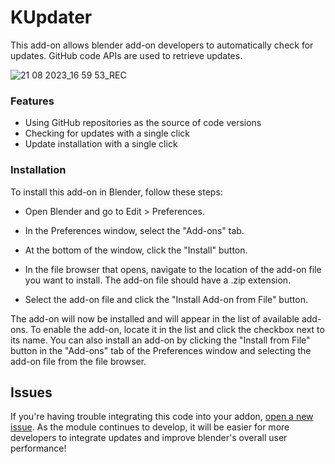 # KUpdater
This add-on allows blender add-on developers to automatically check for updates. GitHub code APIs are used to retrieve updates.

![21 08 2023_16 59 53_REC](https://github.com/kents00/KUpdater/assets/69900896/a17ac4a9-c152-481b-beb7-b644dc07df70)

### Features
- Using GitHub repositories as the source of code versions
- Checking for updates with a single click
- Update installation with a single click

### Installation

To install this add-on in Blender, follow these steps:

- Open Blender and go to Edit > Preferences.

- In the Preferences window, select the "Add-ons" tab.

- At the bottom of the window, click the "Install" button.

- In the file browser that opens, navigate to the location of the add-on file you want to install. The add-on file should have a .zip extension.

- Select the add-on file and click the "Install Add-on from File" button.

The add-on will now be installed and will appear in the list of available add-ons. To enable the add-on, locate it in the list and click the checkbox next to its name.
You can also install an add-on by clicking the "Install from File" button in the "Add-ons" tab of the Preferences window and selecting the add-on file from the file browser.

## Issues
If you're having trouble integrating this code into your addon, [open a new issue](https://github.com/kents00/KUpdater/issues). As the module continues to develop, it will be easier for more developers to integrate updates and improve blender's overall user performance!
